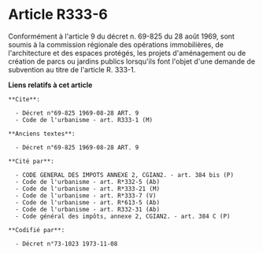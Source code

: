 # Article R333-6

Conformément à l'article 9 du décret n. 69-825 du 28 août 1969, sont soumis à la commission régionale des opérations
immobilières, de l'architecture et des espaces protégés, les projets d'aménagement ou de création de parcs ou jardins publics
lorsqu'ils font l'objet d'une demande de subvention au titre de l'article R. 333-1.

**Liens relatifs à cet article**

	**Cite**:

	  - Décret n°69-825 1969-08-28 ART. 9
	  - Code de l'urbanisme - art. R333-1 (M)

	**Anciens textes**:

	  - Décret n°69-825 1969-08-28 ART. 9

	**Cité par**:

	  - CODE GENERAL DES IMPOTS ANNEXE 2, CGIAN2. - art. 384 bis (P)
	  - Code de l'urbanisme - art. R*332-5 (Ab)
	  - Code de l'urbanisme - art. R*333-21 (M)
	  - Code de l'urbanisme - art. R*333-7 (V)
	  - Code de l'urbanisme - art. R*613-5 (Ab)
	  - Code de l'urbanisme - art. R332-31 (Ab)
	  - Code général des impôts, annexe 2, CGIAN2. - art. 384 C (P)

	**Codifié par**:

	  - Décret n°73-1023 1973-11-08
